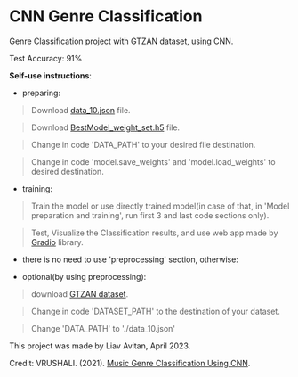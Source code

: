 # CNN Genre Classification
Genre Classification project with GTZAN dataset, using CNN.

Test Accuracy: 91%

**Self-use instructions**:
* preparing:
> Download [data_10.json](https://drive.google.com/file/d/1N7soIwQJ9eOEhBn5F3FjcFtajWT4yGfk/view?usp=sharing) file.

> Download [BestModel_weight_set.h5](https://drive.google.com/file/d/1-H3Vt_FVLbRV4HZzJ1QmUUZdV5lF8eta/view?usp=sharing) file.

>	Change in code 'DATA_PATH' to your desired file destination.

> Change in code 'model.save_weights' and 'model.load_weights' to desired destination.
* training:
> Train the model or use directly trained model(in case of that, in 'Model preparation and training', run first 3 and last code sections only).

> Test, Visualize the Classification results, and use web app made by [Gradio](https://gradio.app/) library.

- there is no need to use 'preprocessing' section, otherwise:

* optional(by using preprocessing):
> download [GTZAN dataset](https://www.kaggle.com/datasets/andradaolteanu/gtzan-dataset-music-genre-classification).

> Change in code 'DATASET_PATH' to the destination of your dataset.

> Change 'DATA_PATH' to './data_10.json'

This project was made by Liav Avitan, April 2023.

Credit:
VRUSHALI. (2021).   [Music Genre Classification Using CNN](https://www.kaggle.com/code/vrushaliingle/music-genre-classification-using-cnn/notebook).


